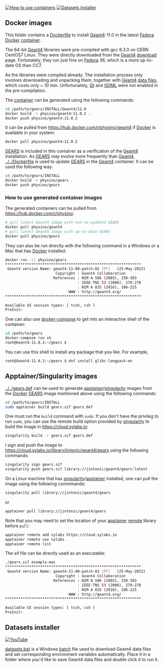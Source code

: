[![How to use containers](https://img.shields.io/badge/use-containers-yellow.svg)](#how-to-use-generated-container-images)
[![Datasets installer](https://img.shields.io/badge/datasets-installer-blue.svg)](#datasets-installer)

## Docker images

This folder contains a [Dockerfile](Dockerfile) to install [Geant4][]-11.0 in the latest [Fedora][] [Docker][] [container][].

The 64-bit [Geant4][] libraries were pre-compiled with gcc 8.3.0 on CERN CentOS7 Linux. They were directly downloaded from the [Geant4][] [download][] page. Fortunately, they run just fine on [Fedora][] 36, which is a more up-to-date OS than CC7.

As the libraries were compiled already. The installation process only involves downloading and unpacking them, together with [Geant4][] [data files][download], which costs only ~ 10 min. Unfortunately, [Qt][] and [GDML][] were not enabled in the pre-compilation.

The [container](https://hub.docker.com/r/physino/geant4) can be generated using the following commands:

```sh
cd /path/to/gears/INSTALL/Geant4/11.0
docker build -t physino/geant4:11.0.2 .
docker push physino/geant4:11.0.2
```

It can be pulled from <https://hub.docker.com/r/physino/geant4> if [Docker][] is available in your system:

```sh
docker pull physino/geant4:11.0.2
```

[GEARS][] is included in this container as a verification of the [Geant4][] installation. As [GEARS][] may evolve more frequently than [Geant4][], [../../Dockerfile](../../Dockerfile) is used to update [GEARS][] in the [Geant4][] container. It can be used the following way:

```sh
cd /path/to/gears/INSTALL
docker build -t physino/gears .
docker push physino/gears
```

### How to use generated container images

The generated containers can be pulled from <https://hub.docker.com/r/physino>:

```sh
# pull latest Geant4 image with not-so-updated GEARS
docker pull physino/geant4
# pull latest Geant4 image with up-to-date GEARS
docker pull physino/gears
```

They can also be run directly with the following command in a Windows or a Mac that has [Docker][] installed:

```sh
docker run -it physino/gears
**************************************************************
 Geant4 version Name: geant4-11-00-patch-02 [MT]   (25-May-2022)
                       Copyright : Geant4 Collaboration
                      References : NIM A 506 (2003), 250-303
                                 : IEEE-TNS 53 (2006), 270-278
                                 : NIM A 835 (2016), 186-225
                             WWW : http://geant4.org/
**************************************************************

Available UI session types: [ tcsh, csh ]
PreInit>
```

One can also use [docker-compose](https://docs.docker.com/engine/reference/commandline/compose_run/) to get into an interactive shell of the container:

```sh
cd /path/to/gears
docker-compose run sh
root@Geant4-11.0.2:~/gears $
```

You can use this shell to install any package that you like. For example,

```sh
root@Geant4-11.0.2:~/gears $ dnf install glibc-langpack-en
```

## Apptainer/Singularity images

[../../gears.def](../../gears.def) can be used to generate [apptainer][]/[singularity][] images from the [Docker][] [GEARS][] image mentioned above using the following commands:

```sh
cd /path/to/gears/INSTALL
sudo apptainer build gears.sif gears.def
```

One must run the `build` command with `sudo`. If you don't have the privileg to run `sudo`, you can use the remote build option provided by [singularity][] to build the image in <https://cloud.sylabs.io>:

```sh
singularity build -r gears.sif gears.def
```

I sign and push the image to <https://cloud.sylabs.io/library/jintonic/geant4/gears> using the following commands:

```sh
singularity sign gears.sif
singularity push gears.sif library://jintonic/geant4/gears:latest
```

On a Linux machine that has [singularity][]/[apptainer][] installed, one can pull the image using the following commmands:

```sh
singularity pull library://jintonic/geant4/gears
```
or
```sh
apptainer pull library://jintonic/geant4/gears
```

Note that you may need to set the location of your [apptainer][] [remote][] library before `pull`:

```sh
apptainer remote add sylabs https://cloud.sylabs.io
apptainer remote use sylabs
apptainer remote list
```

The sif file can be directly used as an executable:
```sh
./gears.sif example.mac
**************************************************************
 Geant4 version Name: geant4-11-00-patch-02 [MT]   (25-May-2022)
                       Copyright : Geant4 Collaboration
                      References : NIM A 506 (2003), 250-303
                                 : IEEE-TNS 53 (2006), 270-278
                                 : NIM A 835 (2016), 186-225
                             WWW : http://geant4.org/
**************************************************************

Available UI session types: [ tcsh, csh ]
PreInit>
```

## Datasets installer
[![YouTube](https://img.shields.io/badge/You-Tube-red.svg)](https://youtu.be/OIhNBPfaTm8)

[datasets.bat](datasets.bat) is a Windows [batch][] file used to download Geant4 data files and set corresponding environment variables automatically. Place it in a folder where you'd like to save Geant4 data files and double click it to run it.

[Geant4]: https://geant4.web.cern.ch
[Fedora]: https://getfedora.org
[Docker]: https://www.docker.com
[container]: https://www.docker.com/resources/what-container
[download]: https://geant4.web.cern.ch/support/download
[Qt]: https://geant4-userdoc.web.cern.ch/UsersGuides/ForApplicationDeveloper/html/Visualization/visdrivers.html#qt
[GDML]: https://geant4-userdoc.web.cern.ch/UsersGuides/ForApplicationDeveloper/html/Detector/Geometry/geomXML.html
[GEARS]: https://github.com/jintonic/gears
[batch]: https://en.wikipedia.org/wiki/Batch_file
[singularity]: https://en.wikipedia.org/wiki/Singularity_(software)
[apptainer]: https://apptainer.org
[remote]: https://apptainer.org/docs/user/1.0/endpoint.html
